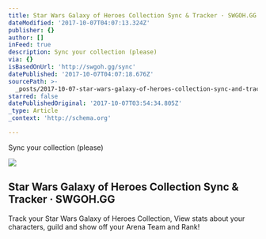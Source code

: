 ```yaml
---
title: Star Wars Galaxy of Heroes Collection Sync & Tracker · SWGOH.GG
dateModified: '2017-10-07T04:07:13.324Z'
publisher: {}
author: []
inFeed: true
description: Sync your collection (please)
via: {}
isBasedOnUrl: 'http://swgoh.gg/sync'
datePublished: '2017-10-07T04:07:18.676Z'
sourcePath: >-
  _posts/2017-10-07-star-wars-galaxy-of-heroes-collection-sync-and-tracker-swgoh.md
starred: false
datePublishedOriginal: '2017-10-07T03:54:34.805Z'
_type: Article
_context: 'http://schema.org'

---
```

Sync your collection (please)

<article style=""><img src="https://imgflo.herokuapp.com/graph/2b2431f8e7ba7b0/1e9e9280a58f7023e4ae8de618f922d0/croprotate.png?cropheight=400&amp;cropwidth=344&amp;degrees=0&amp;input=https%3A%2F%2Fswgoh.gg%2Fstatic%2Flogos%2Fswgohgg-logo-twitter-profile.png&amp;x=29&amp;y=0" /><h1>Star Wars Galaxy of Heroes Collection Sync &amp; Tracker · SWGOH.GG</h1><p>Track your Star Wars Galaxy of Heroes Collection, View stats about your characters, guild and show off your Arena Team and Rank!</p></article>